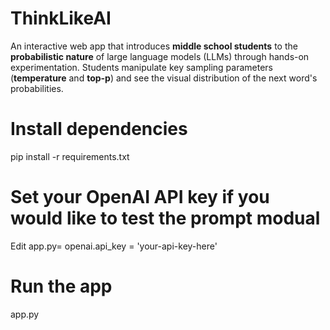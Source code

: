 # ThinkLikeAI
An interactive web app that introduces **middle school students** to the **probabilistic nature** of large language models (LLMs) through hands-on experimentation. Students manipulate key sampling parameters (**temperature** and **top-p**) and see the visual distribution of the next word's probabilities.

# Install dependencies
pip install -r requirements.txt

# Set your OpenAI API key if you would like to test the prompt modual
Edit app.py= openai.api_key = 'your-api-key-here'

# Run the app
app.py






